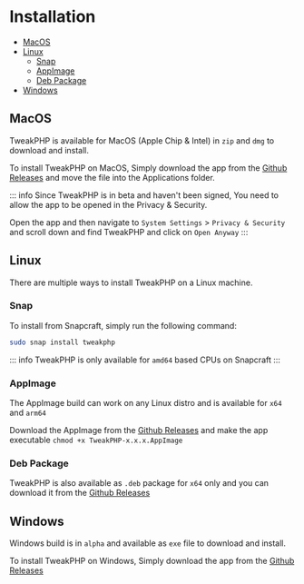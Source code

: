 # Installation

- [MacOS](#macos)
- [Linux](#linux)
    - [Snap](#snap)
    - [AppImage](#appimage)
    - [Deb Package](#deb-package)
- [Windows](#windows)

## MacOS

TweakPHP is available for MacOS (Apple Chip & Intel) in `zip` and `dmg` to download and install.

To install TweakPHP on MacOS, Simply download the app from the [Github Releases](https://github.com/tweakphp/tweakphp/releases) and move the file into the Applications folder.

::: info
Since TweakPHP is in beta and haven't been signed, You need to allow the app to be opened in the Privacy & Security.

Open the app and then navigate to `System Settings` > `Privacy & Security` and scroll down and find TweakPHP and click on `Open Anyway`
:::

## Linux

There are multiple ways to install TweakPHP on a Linux machine.

### Snap

To install from Snapcraft, simply run the following command:

```bash
sudo snap install tweakphp
```

::: info
TweakPHP is only available for `amd64` based CPUs on Snapcraft
:::

### AppImage

The AppImage build can work on any Linux distro and is available for `x64` and `arm64`

Download the AppImage from the [Github Releases](https://github.com/tweakphp/tweakphp/releases) and make the app executable `chmod +x TweakPHP-x.x.x.AppImage`

### Deb Package

TweakPHP is also available as `.deb` package for `x64` only and you can download it from the [Github Releases](https://github.com/tweakphp/tweakphp/releases)


## Windows

Windows build is in `alpha` and available as `exe` file to download and install.

To install TweakPHP on Windows, Simply download the app from the [Github Releases](https://github.com/tweakphp/tweakphp/releases)